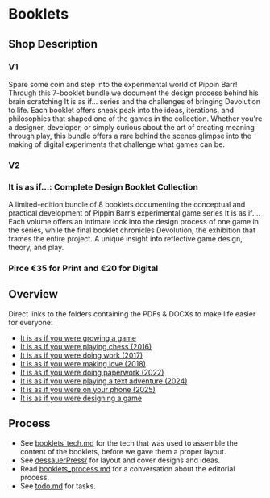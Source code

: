 # Booklets

## Shop Description

### V1
 Spare some coin and step into the experimental world of Pippin Barr! Through this 7-booklet bundle we document the design process behind his brain scratching It is as if... series and the challenges of bringing Devolution to life. Each booklet offers sneak peak into the ideas, iterations, and philosophies that shaped one of the games in the collection. Whether you're a designer, developer, or simply curious about the art of creating meaning through play, this bundle offers a rare behind the scenes glimpse into the making of digital experiments that challenge what games can be. 

### V2
### It is as if...: Complete Design Booklet Collection
A limited-edition bundle of 8 booklets documenting the conceptual and practical development of Pippin Barr’s experimental game series It is as if.... Each volume offers an intimate look into the design process of one game in the series, while the final booklet chronicles Devolution, the exhibition that frames the entire project. A unique insight into reflective game design, theory, and play.

### Pirce €35 for Print and €20 for Digital

## Overview

Direct links to the folders containing the PDFs & DOCXs to make life easier for everyone:

- [It is as if you were growing a game](00_growingstuff/_book/)
- [It is as if you were playing chess (2016)](2016_chess/_book/)
- [It is as if you were doing work (2017)](2017_work/_book/)
- [It is as if you were making love (2018)](2018_love/_book/)
- [It is as if you were doing paperwork (2022)](2022_paperwork/_book/)
- [It is as if you were playing a text adventure (2024)](2024_textadventure/_book/)
- [It is as if you were on your phone (2025)](2025_phone/_book/)
- [It is as if you were designing a game](00_blank/readme.md)

## Process

- See [booklets_tech.md](./booklets_tech.md) for the tech that was used to assemble the content of the booklets, before we gave them a proper layout.
- See [dessauerPress/](./dessauerPress/) for layout and cover designs and ideas.
- Read [booklets_process.md](./booklets_process.md) for a conversation about the editorial process.
- See [todo.md](todo.md) for tasks.


